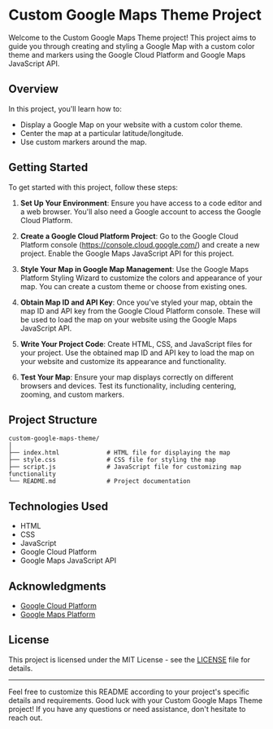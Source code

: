 # Custom Google Maps Theme Project

Welcome to the Custom Google Maps Theme project! This project aims to guide you through creating and styling a Google Map with a custom color theme and markers using the Google Cloud Platform and Google Maps JavaScript API.

## Overview

In this project, you'll learn how to:

- Display a Google Map on your website with a custom color theme.
- Center the map at a particular latitude/longitude.
- Use custom markers around the map.

## Getting Started

To get started with this project, follow these steps:

1. **Set Up Your Environment**: Ensure you have access to a code editor and a web browser. You'll also need a Google account to access the Google Cloud Platform.

2. **Create a Google Cloud Platform Project**: Go to the Google Cloud Platform console (https://console.cloud.google.com/) and create a new project. Enable the Google Maps JavaScript API for this project.

3. **Style Your Map in Google Map Management**: Use the Google Maps Platform Styling Wizard to customize the colors and appearance of your map. You can create a custom theme or choose from existing ones.

4. **Obtain Map ID and API Key**: Once you've styled your map, obtain the map ID and API key from the Google Cloud Platform console. These will be used to load the map on your website using the Google Maps JavaScript API.

5. **Write Your Project Code**: Create HTML, CSS, and JavaScript files for your project. Use the obtained map ID and API key to load the map on your website and customize its appearance and functionality.

6. **Test Your Map**: Ensure your map displays correctly on different browsers and devices. Test its functionality, including centering, zooming, and custom markers.

## Project Structure

```
custom-google-maps-theme/
│
├── index.html             # HTML file for displaying the map
├── style.css              # CSS file for styling the map
├── script.js              # JavaScript file for customizing map functionality
└── README.md              # Project documentation
```

## Technologies Used

- HTML
- CSS
- JavaScript
- Google Cloud Platform
- Google Maps JavaScript API

## Acknowledgments

- [Google Cloud Platform](https://cloud.google.com/)
- [Google Maps Platform](https://developers.google.com/maps/documentation)

## License

This project is licensed under the MIT License - see the [LICENSE](LICENSE) file for details.

---

Feel free to customize this README according to your project's specific details and requirements. Good luck with your Custom Google Maps Theme project! If you have any questions or need assistance, don't hesitate to reach out.